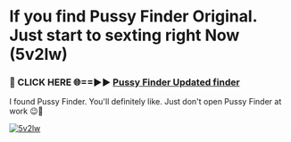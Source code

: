 # If you find Pussy Finder Original. Just start to sexting right Now (5v2lw)

<h3>🔴 CLICK HERE 🌐==►► <a href="https://tinyurl.com/mtbk5fxa" rel="nofollow">Pussy Finder Updated finder</a></h3>

I found Pussy Finder. You'll definitely like. Just don't open Pussy Finder at work 😉💬

[![5v2lw](https://i.imgur.com/Q8WKrnY.jpeg)](https://tinyurl.com/mtbk5fxa)
